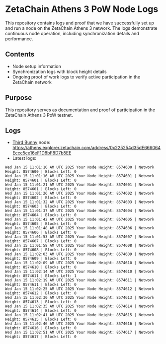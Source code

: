 # ZetaChain Athens 3 PoW Node Logs
This repository contains logs and proof that we have successfully set up and run a node on the ZetaChain Athens 3 network. The logs demonstrate continuous node operation, including synchronization details and performance.

## Contents
- Node setup information
- Synchronization logs with block height details
- Ongoing proof of work logs to verify active participation in the ZetaChain network

## Purpose
This repository serves as documentation and proof of participation in the ZetaChain Athens 3 PoW testnet.

## Logs

- [Third Bunny](https://thirdbunny.xyz/) node: https://athens.explorer.zetachain.com/address/0x225254d35dE666064Eccc5ce16eF1D8bF8D7b5EE
- Latest logs:
```
Wed Jan 15 11:01:10 AM UTC 2025 Your Node Height: 8574600 | Network Height: 8574600 | Blocks Left: 0
Wed Jan 15 11:01:16 AM UTC 2025 Your Node Height: 8574601 | Network Height: 8574601 | Blocks Left: 0
Wed Jan 15 11:01:21 AM UTC 2025 Your Node Height: 8574601 | Network Height: 8574601 | Blocks Left: 0
Wed Jan 15 11:01:26 AM UTC 2025 Your Node Height: 8574602 | Network Height: 8574602 | Blocks Left: 0
Wed Jan 15 11:01:32 AM UTC 2025 Your Node Height: 8574603 | Network Height: 8574603 | Blocks Left: 0
Wed Jan 15 11:01:37 AM UTC 2025 Your Node Height: 8574604 | Network Height: 8574604 | Blocks Left: 0
Wed Jan 15 11:01:42 AM UTC 2025 Your Node Height: 8574605 | Network Height: 8574605 | Blocks Left: 0
Wed Jan 15 11:01:48 AM UTC 2025 Your Node Height: 8574606 | Network Height: 8574606 | Blocks Left: 0
Wed Jan 15 11:01:53 AM UTC 2025 Your Node Height: 8574607 | Network Height: 8574607 | Blocks Left: 0
Wed Jan 15 11:01:58 AM UTC 2025 Your Node Height: 8574608 | Network Height: 8574608 | Blocks Left: 0
Wed Jan 15 11:02:03 AM UTC 2025 Your Node Height: 8574609 | Network Height: 8574609 | Blocks Left: 0
Wed Jan 15 11:02:09 AM UTC 2025 Your Node Height: 8574610 | Network Height: 8574610 | Blocks Left: 0
Wed Jan 15 11:02:14 AM UTC 2025 Your Node Height: 8574610 | Network Height: 8574611 | Blocks Left: 1
Wed Jan 15 11:02:19 AM UTC 2025 Your Node Height: 8574611 | Network Height: 8574611 | Blocks Left: 0
Wed Jan 15 11:02:25 AM UTC 2025 Your Node Height: 8574612 | Network Height: 8574612 | Blocks Left: 0
Wed Jan 15 11:02:30 AM UTC 2025 Your Node Height: 8574613 | Network Height: 8574613 | Blocks Left: 0
Wed Jan 15 11:02:35 AM UTC 2025 Your Node Height: 8574614 | Network Height: 8574614 | Blocks Left: 0
Wed Jan 15 11:02:41 AM UTC 2025 Your Node Height: 8574615 | Network Height: 8574615 | Blocks Left: 0
Wed Jan 15 11:02:46 AM UTC 2025 Your Node Height: 8574616 | Network Height: 8574616 | Blocks Left: 0
Wed Jan 15 11:02:51 AM UTC 2025 Your Node Height: 8574617 | Network Height: 8574617 | Blocks Left: 0
```
